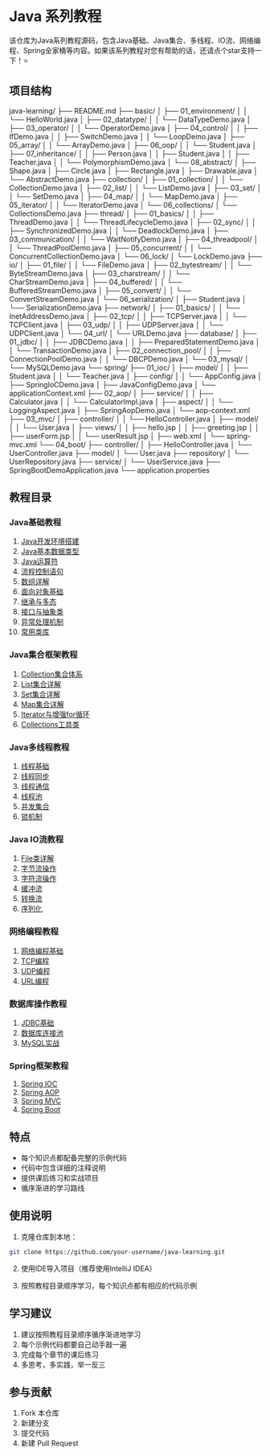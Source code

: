 # Java 系列教程

该仓库为Java系列教程源码，包含Java基础、Java集合、多线程、IO流、网络编程、Spring全家桶等内容。如果该系列教程对您有帮助的话，还请点个star支持一下！⭐️

## 项目结构 
java-learning/
├── README.md
├── basic/
│   ├── 01_environment/
│   │   └── HelloWorld.java
│   ├── 02_datatype/
│   │   └── DataTypeDemo.java
│   ├── 03_operator/
│   │   └── OperatorDemo.java
│   ├── 04_control/
│   │   ├── IfDemo.java
│   │   ├── SwitchDemo.java
│   │   └── LoopDemo.java
│   ├── 05_array/
│   │   └── ArrayDemo.java
│   ├── 06_oop/
│   │   └── Student.java
│   ├── 07_inheritance/
│   │   ├── Person.java
│   │   ├── Student.java
│   │   ├── Teacher.java
│   │   └── PolymorphismDemo.java
│   └── 08_abstract/
│       ├── Shape.java
│       ├── Circle.java
│       ├── Rectangle.java
│       ├── Drawable.java
│       └── AbstractDemo.java
├── collection/
│   ├── 01_collection/
│   │   └── CollectionDemo.java
│   ├── 02_list/
│   │   └── ListDemo.java
│   ├── 03_set/
│   │   └── SetDemo.java
│   ├── 04_map/
│   │   └── MapDemo.java
│   ├── 05_iterator/
│   │   └── IteratorDemo.java
│   └── 06_collections/
│       └── CollectionsDemo.java
├── thread/
│   ├── 01_basics/
│   │   ├── ThreadDemo.java
│   │   └── ThreadLifecycleDemo.java
│   ├── 02_sync/
│   │   ├── SynchronizedDemo.java
│   │   └── DeadlockDemo.java
│   ├── 03_communication/
│   │   └── WaitNotifyDemo.java
│   ├── 04_threadpool/
│   │   └── ThreadPoolDemo.java
│   ├── 05_concurrent/
│   │   └── ConcurrentCollectionDemo.java
│   └── 06_lock/
│       └── LockDemo.java
├── io/
│   ├── 01_file/
│   │   └── FileDemo.java
│   ├── 02_bytestream/
│   │   └── ByteStreamDemo.java
│   ├── 03_charstream/
│   │   └── CharStreamDemo.java
│   ├── 04_buffered/
│   │   └── BufferedStreamDemo.java
│   ├── 05_convert/
│   │   └── ConvertStreamDemo.java
│   └── 06_serialization/
│       ├── Student.java
│       └── SerializationDemo.java
├── network/
│   ├── 01_basics/
│   │   └── InetAddressDemo.java
│   ├── 02_tcp/
│   │   ├── TCPServer.java
│   │   └── TCPClient.java
│   ├── 03_udp/
│   │   ├── UDPServer.java
│   │   └── UDPClient.java
│   └── 04_url/
│       └── URLDemo.java
├── database/
│   ├── 01_jdbc/
│   │   ├── JDBCDemo.java
│   │   ├── PreparedStatementDemo.java
│   │   └── TransactionDemo.java
│   ├── 02_connection_pool/
│   │   ├── ConnectionPoolDemo.java
│   │   └── DBCPDemo.java
│   └── 03_mysql/
│       └── MySQLDemo.java
└── spring/
    ├── 01_ioc/
    │   ├── model/
    │   │   ├── Student.java
    │   │   └── Teacher.java
    │   ├── config/
    │   │   └── AppConfig.java
    │   ├── SpringIoCDemo.java
    │   ├── JavaConfigDemo.java
    │   └── applicationContext.xml
    ├── 02_aop/
    │   ├── service/
    │   │   ├── Calculator.java
    │   │   └── CalculatorImpl.java
    │   ├── aspect/
    │   │   └── LoggingAspect.java
    │   ├── SpringAopDemo.java
    │   └── aop-context.xml
    ├── 03_mvc/
    │   ├── controller/
    │   │   └── HelloController.java
    │   ├── model/
    │   │   └── User.java
    │   ├── views/
    │   │   ├── hello.jsp
    │   │   ├── greeting.jsp
    │   │   ├── userForm.jsp
    │   │   └── userResult.jsp
    │   ├── web.xml
    │   └── spring-mvc.xml
    └── 04_boot/
        ├── controller/
        │   ├── HelloController.java
        │   └── UserController.java
        ├── model/
        │   └── User.java
        ├── repository/
        │   └── UserRepository.java
        ├── service/
        │   └── UserService.java
        ├── SpringBootDemoApplication.java
        └── application.properties

## 教程目录

### Java基础教程
1. [Java开发环境搭建](docs/basic/01.环境搭建.md)
2. [Java基本数据类型](docs/basic/02.基本数据类型.md)
3. [Java运算符](docs/basic/03.运算符.md)
4. [流程控制语句](docs/basic/04.流程控制.md)
5. [数组详解](docs/basic/05.数组.md)
6. [面向对象基础](docs/basic/06.面向对象基础.md)
7. [继承与多态](docs/basic/07.继承与多态.md)
8. [接口与抽象类](docs/basic/08.接口与抽象类.md)
9. [异常处理机制](docs/basic/09.异常处理.md)
10. [常用类库](docs/basic/10.常用类库.md)

### Java集合框架教程
1. [Collection集合体系](docs/collection/01.Collection体系.md)
2. [List集合详解](docs/collection/02.List集合.md)
3. [Set集合详解](docs/collection/03.Set集合.md)
4. [Map集合详解](docs/collection/04.Map集合.md)
5. [Iterator与增强for循环](docs/collection/05.迭代器.md)
6. [Collections工具类](docs/collection/06.Collections工具类.md)

### Java多线程教程
1. [线程基础](docs/thread/01.线程基础.md)
2. [线程同步](docs/thread/02.线程同步.md)
3. [线程通信](docs/thread/03.线程通信.md)
4. [线程池](docs/thread/04.线程池.md)
5. [并发集合](docs/thread/05.并发集合.md)
6. [锁机制](docs/thread/06.锁机制.md)

### Java IO流教程
1. [File类详解](docs/io/01.File类.md)
2. [字节流操作](docs/io/02.字节流.md)
3. [字符流操作](docs/io/03.字符流.md)
4. [缓冲流](docs/io/04.缓冲流.md)
5. [转换流](docs/io/05.转换流.md)
6. [序列化](docs/io/06.序列化.md)

### 网络编程教程
1. [网络编程基础](docs/network/01.网络编程基础.md)
2. [TCP编程](docs/network/02.TCP编程.md)
3. [UDP编程](docs/network/03.UDP编程.md)
4. [URL编程](docs/network/04.URL编程.md)

### 数据库操作教程
1. [JDBC基础](docs/database/01.JDBC基础.md)
2. [数据库连接池](docs/database/02.数据库连接池.md)
3. [MySQL实战](docs/database/03.MySQL实战.md)

### Spring框架教程
1. [Spring IOC](docs/spring/01.SpringIOC.md)
2. [Spring AOP](docs/spring/02.SpringAOP.md)
3. [Spring MVC](docs/spring/03.SpringMVC.md)
4. [Spring Boot](docs/spring/04.SpringBoot.md)

## 特点
- 每个知识点都配备完整的示例代码
- 代码中包含详细的注释说明
- 提供课后练习和实战项目
- 循序渐进的学习路线

## 使用说明
1. 克隆仓库到本地：
```bash
git clone https://github.com/your-username/java-learning.git
```

2. 使用IDE导入项目（推荐使用IntelliJ IDEA）

3. 按照教程目录顺序学习，每个知识点都有相应的代码示例

## 学习建议
1. 建议按照教程目录顺序循序渐进地学习
2. 每个示例代码都要自己动手敲一遍
3. 完成每个章节的课后练习
4. 多思考，多实践，举一反三

## 参与贡献
1. Fork 本仓库
2. 新建分支 
3. 提交代码
4. 新建 Pull Request



